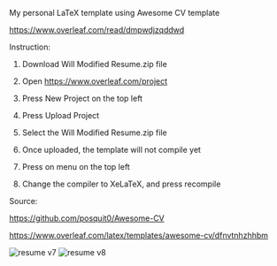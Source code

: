 My personal LaTeX template using Awesome CV template 

https://www.overleaf.com/read/dmpwdjzqddwd



Instruction:

1. Download Will Modified Resume.zip file 

2. Open https://www.overleaf.com/project

3. Press New Project on the top left

4. Press Upload Project

5. Select the Will Modified Resume.zip file 

6. Once uploaded, the template will not compile yet

7. Press on menu on the top left

8. Change the compiler to XeLaTeX, and press recompile


Source:

https://github.com/posquit0/Awesome-CV

https://www.overleaf.com/latex/templates/awesome-cv/dfnvtnhzhhbm


![resume v7](https://user-images.githubusercontent.com/59489624/182475952-f177980f-3d7b-45d9-91fd-2943c782489f.png)
![resume v8](https://user-images.githubusercontent.com/59489624/182475965-044f0fac-96eb-4403-a2f6-2c064584d0ec.png)
